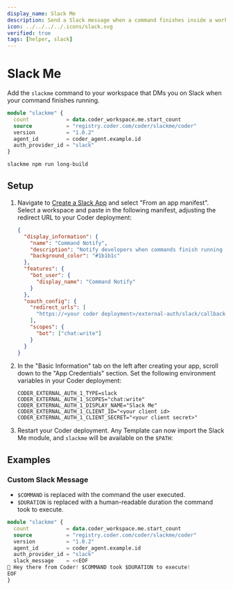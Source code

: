 ```yaml
---
display_name: Slack Me
description: Send a Slack message when a command finishes inside a workspace!
icon: ../../../../.icons/slack.svg
verified: true
tags: [helper, slack]
---
```


# Slack Me

Add the `slackme` command to your workspace that DMs you on Slack when your command finishes running.

```tf
module "slackme" {
  count            = data.coder_workspace.me.start_count
  source           = "registry.coder.com/coder/slackme/coder"
  version          = "1.0.2"
  agent_id         = coder_agent.example.id
  auth_provider_id = "slack"
}
```

```bash
slackme npm run long-build
```

## Setup

1. Navigate to [Create a Slack App](https://api.slack.com/apps?new_app=1) and select "From an app manifest". Select a workspace and paste in the following manifest, adjusting the redirect URL to your Coder deployment:

   ```json
   {
     "display_information": {
       "name": "Command Notify",
       "description": "Notify developers when commands finish running inside Coder!",
       "background_color": "#1b1b1c"
     },
     "features": {
       "bot_user": {
         "display_name": "Command Notify"
       }
     },
     "oauth_config": {
       "redirect_urls": [
         "https://<your coder deployment>/external-auth/slack/callback"
       ],
       "scopes": {
         "bot": ["chat:write"]
       }
     }
   }
   ```

2. In the "Basic Information" tab on the left after creating your app, scroll down to the "App Credentials" section. Set the following environment variables in your Coder deployment:

   ```env
   CODER_EXTERNAL_AUTH_1_TYPE=slack
   CODER_EXTERNAL_AUTH_1_SCOPES="chat:write"
   CODER_EXTERNAL_AUTH_1_DISPLAY_NAME="Slack Me"
   CODER_EXTERNAL_AUTH_1_CLIENT_ID="<your client id>
   CODER_EXTERNAL_AUTH_1_CLIENT_SECRET="<your client secret>"
   ```

3. Restart your Coder deployment. Any Template can now import the Slack Me module, and `slackme` will be available on the `$PATH`:

## Examples

### Custom Slack Message

- `$COMMAND` is replaced with the command the user executed.
- `$DURATION` is replaced with a human-readable duration the command took to execute.

```tf
module "slackme" {
  count            = data.coder_workspace.me.start_count
  source           = "registry.coder.com/coder/slackme/coder"
  version          = "1.0.2"
  agent_id         = coder_agent.example.id
  auth_provider_id = "slack"
  slack_message    = <<EOF
👋 Hey there from Coder! $COMMAND took $DURATION to execute!
EOF
}
```
